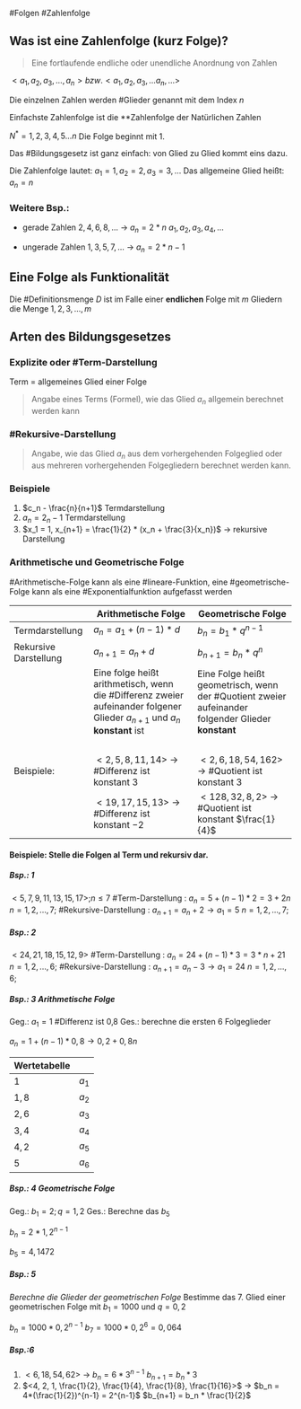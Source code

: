 #Folgen #Zahlenfolge

## Was ist eine Zahlenfolge (kurz Folge)?

> Eine fortlaufende endliche oder unendliche Anordnung von Zahlen

$<a_1, a_2,a_3, ..., a_n> bzw. <a_1, a_2, a_3, ... a_n, ...>$

Die einzelnen Zahlen werden #Glieder genannt mit dem Index $n$

Einfachste Zahlenfolge ist die **Zahlenfolge der Natürlichen Zahlen

$N^* = 1,2,3,4,5 ... n$
Die Folge beginnt mit 1.

Das #Bildungsgesetz ist ganz einfach: von Glied zu Glied kommt eins dazu.

Die Zahlenfolge lautet: $a_1 = 1, a_2 = 2, a_3= 3, ...$
Das allgemeine Glied heißt: $a_n = n$

### Weitere Bsp.:
* gerade Zahlen
	$2,4,6,8,...$ → $a_n = 2*n$
	$a_1, a_2, a_3,a_4,...$ 
- ungerade Zahlen
	$1,3,5,7,...$ → $a_n = 2*n -1$

## Eine Folge als Funktionalität
Die #Definitionsmenge $D$ ist im Falle einer **endlichen** Folge mit $m$ Gliedern die Menge ${1,2,3,...,m}$ 

## Arten des Bildungsgesetzes

### Explizite oder #Term-Darstellung
Term = allgemeines Glied einer Folge

> Angabe eines Terms (Formel), wie das Glied $a_n$ allgemein berechnet werden kann
### #Rekursive-Darstellung
>Angabe, wie das Glied $a_n$ aus dem vorhergehenden Folgeglied oder aus mehreren vorhergehenden Folgegliedern berechnet werden kann.

### Beispiele
1)  $c_n - \frac{n}{n+1}$
	Termdarstellung
2) $a_n = 2_n -1$
	Termdarstellung
3) $x_1 = 1, x_{n+1} = \frac{1}{2} * (x_n + \frac{3}{x_n})$
	-> rekursive Darstellung

### Arithmetische und Geometrische Folge
#Arithmetische-Folge kann als eine #lineare-Funktion, eine #geometrische-Folge kann als eine #Exponentialfunktion aufgefasst werden

|                       | Arithmetische Folge                                                                                                         | Geometrische Folge                                                                                 |
| --------------------- | --------------------------------------------------------------------------------------------------------------------------- | -------------------------------------------------------------------------------------------------- |
| Termdarstellung       | $a_n = a_1 + (n-1) * d$                                                                                                     | $b_n = b_1 * q^{n-1}$                                                                              |
| Rekursive Darstellung | $a_{n+1} = a_n +d$                                                                                                          | $b_{n+1} = b_n * q^n$                                                                              |
|                       | Eine folge heißt arithmetisch, wenn die #Differenz zweier aufeinander folgener Glieder $a_{n+1}$ und $a_n$ **konstant** ist | Eine Folge heißt geometrisch, wenn der #Quotient zweier aufeinander folgender Glieder **konstant** |
|                       | <br>                                                                                                                        |                                                                                                    |
| Beispiele:            | $<2,5,8,11,14>$ -> #Differenz ist konstant $3$                                                                              | $<2,6,18,54,162>$     -> #Quotient ist konstant $3$                                                |
|                       | $<19, 17,15,13>$ -> #Differenz ist konstant $-2$                                                                            | $<128, 32, 8, 2>$ -> #Quotient ist konstant $\frac{1}{4}$                                          |

#### Beispiele: Stelle die Folgen al Term und rekursiv dar.

##### Bsp.: 1
$<5,7,9,11,13,15,17>;n ≤ 7$
#Term-Darstellung : $a_n = 5 + (n-1) * 2 = 3 + 2n$   $n = 1,2,...,7;$
#Rekursive-Darstellung : $a_{n+1} = a_n + 2 → a_1 = 5$    $n=1,2,...,7;$
##### Bsp.: 2
$<24,21,18,15,12,9>$
#Term-Darstellung : $a_n = 24 + (n-1) * 3 = 3*n + 21$ $n=1,2,...,6;$
#Rekursive-Darstellung : $a_{n+1} = a_n - 3 → a_1 = 24$   $n=1,2,...,6;$

##### Bsp.: 3 Arithmetische Folge
Geg.: $a_1 = 1$ #Differenz ist 0,8
Ges.: berechne die ersten $6$ Folgeglieder

$a_n = 1 + (n-1) * 0,8 → 0,2 + 0,8n$  

| Wertetabelle |       |
| ------------ | ----- |
| $1$          | $a_1$ |
| $1,8$        | $a_2$ |
| $2,6$        | $a_3$ |
| $3,4$        | $a_4$ |
| $4,2$        | $a_5$ |
| $5$          | $a_6$ |

##### Bsp.: 4 Geometrische Folge
Geg.: $b_1 = 2; q = 1,2$
Ges.: Berechne das $b_5$

$b_n = 2 * 1,2^{n-1}$

$b_5 = 4,1472$

##### Bsp.: 5
_Berechne die Glieder der geometrischen Folge_
Bestimme das $7.$ Glied einer geometrischen Folge mit $b_1 = 1000$ und $q = 0,2$

$b_n = 1000 * 0,2^{n-1}$
$b_7 = 1000 * 0,2^6 = 0,064$

##### Bsp.:6
1) $<6,18,54,62>$ 
	-> $b_n = 6 * 3^{n-1}$
	$b_{n+1} = b_n * 3$
1) $<4, 2, 1, \frac{1}{2}, \frac{1}{4}, \frac{1}{8}, \frac{1}{16}>$
	-> $b_n = 4*(\frac{1}{2})^{n-1} = 2^{n-1}$
	$b_{n+1} = b_n * \frac{1}{2}$
	